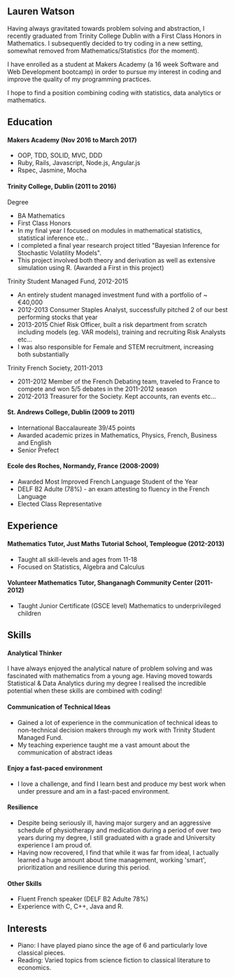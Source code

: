 ## Lauren Watson

Having always gravitated towards problem solving and abstraction, I recently
graduated from Trinity College Dublin with a First Class Honors in Mathematics.
I subsequently decided to try coding in a new setting, somewhat removed from
Mathematics/Statistics (for the moment).

I have enrolled as a student at Makers Academy (a 16 week Software and Web
Development bootcamp) in order to pursue my interest in coding and improve the
quality of my programming practices.

I hope to find a position combining coding with statistics, data analytics or
mathematics.

## Education

#### Makers Academy (Nov 2016 to March 2017)
- OOP, TDD, SOLID, MVC, DDD
- Ruby, Rails, Javascript, Node.js, Angular.js
- Rspec, Jasmine, Mocha

#### Trinity College, Dublin (2011 to 2016)

Degree
- BA Mathematics
- First Class Honors
- In my final year I focused on modules in mathematical statistics, statistical inference etc..
- I completed a final year research project titled "Bayesian Inference for Stochastic Volatility Models".
- This project involved both theory and derivation as well as extensive simulation using R. (Awarded a First in this project)

Trinity Student Managed Fund, 2012-2015
- An entirely student managed investment fund with a portfolio of ~ €40,000
- 2012-2013 Consumer Staples Analyst, successfully pitched 2 of our best performing stocks that year
- 2013-2015 Chief Risk Officer, built a risk department from scratch including models (eg. VAR models), training and recruiting Risk Analysts etc...
- I was also responsible for Female and STEM recruitment, increasing both substantially

Trinity French Society, 2011-2013
- 2011-2012 Member of the French Debating team, traveled to France to compete and won 5/5 debates in the 2011-2012 season
- 2012-2013 Treasurer for the Society. Kept accounts, ran events etc...

#### St. Andrews College, Dublin (2009 to 2011)
- International Baccalaureate 39/45 points
- Awarded academic prizes in Mathematics, Physics, French, Business and English
- Senior Prefect

#### Ecole des Roches, Normandy, France (2008-2009)
- Awarded Most Improved French Language Student of the Year
- DELF B2 Adulte (78%) - an exam attesting to fluency in the French Language
- Elected Class Representative

## Experience

#### Mathematics Tutor, Just Maths Tutorial School, Templeogue (2012-2013)
- Taught all skill-levels and ages from 11-18
- Focused on Statistics, Algebra and Calculus

#### Volunteer Mathematics Tutor, Shanganagh Community Center (2011-2012)
- Taught Junior Certificate (GSCE level) Mathematics to underprivileged children

## Skills

#### Analytical Thinker

I have always enjoyed the analytical nature of problem solving and was fascinated
with mathematics from a young age. Having moved towards Statistical & Data Analytics
during my degree I realised the incredible potential when these skills are
combined with coding!

#### Communication of Technical Ideas
- Gained a lot of experience in the communication of technical ideas to non-technical decision makers
through my work with Trinity Student Managed Fund.
- My teaching experience taught me a vast amount about the communication of abstract ideas

#### Enjoy a fast-paced environment
- I love a challenge, and find I learn best and produce my best work when under
pressure and am in a fast-paced environment.

#### Resilience
- Despite being seriously ill, having major surgery and an aggressive schedule
of physiotherapy and medication during a period of over two years during my
degree, I still graduated with a grade and University experience I am proud of.
- Having now recovered, I find that while it was far from ideal, I actually
learned a huge amount about time management, working 'smart', prioritization and
resilience during this period.

#### Other Skills
- Fluent French speaker (DELF B2 Adulte 78%)
- Experience with C, C++, Java and R.

## Interests
- Piano: I have played piano since the age of 6 and particularly love classical pieces.
- Reading: Varied topics from science fiction to classical literature to economics.
